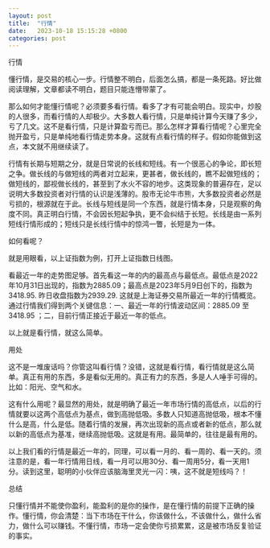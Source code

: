 ```yaml
---
layout: post
title:  "行情"
date:   2023-10-18 15:15:28 +0800
categories: post
---
```


行情

懂行情，是交易的核心一步。行情整不明白，后面怎么搞，都是一条死路。好比做阅读理解，文章都读不明白，题目只能连懵带蒙了。

那么如何才能懂行情呢？必须要多看行情。看多了才有可能会明白。现实中，炒股的人很多，而看行情的人却极少。大多数人看行情，只是单纯计算今天赚了多少，亏了几文。这不是看行情，只是计算盈亏而已。那么怎样才算看行情呢？心里完全抛开盈亏，只是单纯地看行情走势本身。这就有点看行情的样子。假如你能做到这点，本文就不用继续读了。

行情有长期与短期之分，就是日常说的长线和短线。有一个很恶心的争论，即长短之争。做长线的与做短线的两者对立起来，更甚者，做长线的，瞧不起做短线的；做短线的，鄙视做长线的，甚至到了水火不容的地步。这类现象的普遍存在，足以说明大多数投资者对行情的认识是浅薄的。股市无论牛市熊，大多数投资者必然是亏损的，根源就在于此。长线与短线是同一个东西，就是行情本身，只是观察的角度不同。真正明白行情，不会因长短起争执，更不会纠结于长短。长线是由一系列短线行情形成的；短线只是长线行情中的惊鸿一瞥，长短是为一体。

如何看呢？

就是用眼看，以上证指数为例，打开上证指数日线图。

看最近一年的走势图足够。首先看这一年的内的最高点与最低点。最低点是2022年10月31日出现的，指数为2885.09；最高点是2023年5月9日创下的，指数为3418.95. 昨日收盘指数为2939.29. 这就是上海证券交易所最近一年的行情概览。通过行情我们得到两个关键信息：一、最近一年的行情波动区间：2885.09 至 3418.95 ；二，目前行情正接近于最近一年的低点。

以上就是看行情，就这么简单。

用处

这不是一堆废话吗？你管这叫看行情？没错，这就是看行情，看行情就是这么简单。真正有用的东西，多是看似无用的。真正有力的东西，多是人人唾手可得的。比如：阳光、空气和水。

这有什么用呢？最显然的用处，就是明确了最近一年市场行情的高低点，以后的行情就要以这两个高低点为基点，做到高抛低吸。多数人只知道高抛低吸，根本不懂什么是高，什么是低。随着行情的发展，再次出现新的高点或者新的低点，那么就以新的高低点为基准，继续高抛低吸。这就是有用。最简单的，往往是最有用的。

以上我们看的行情是最近一年的，同理，可以看一月的、看一周的、看一天的。须注意的是，看一年行情用日线，看一月可以用30分、看一周用5分，看一天用1分。读到这里，聪明的小伙伴应该脑海里灵光一闪：咦，这不就是短线吗？！


总结

只懂行情并不能使你盈利，能盈利的是你的操作，是在懂行情的前提下正确的操作。懂行情，你会清楚：当下市场在干什么，你该做什么，不该做什么，做什么省力，做什么可以赚钱。不懂行情，市场一定会使你亏损累累，这是被市场反复验证的事实。